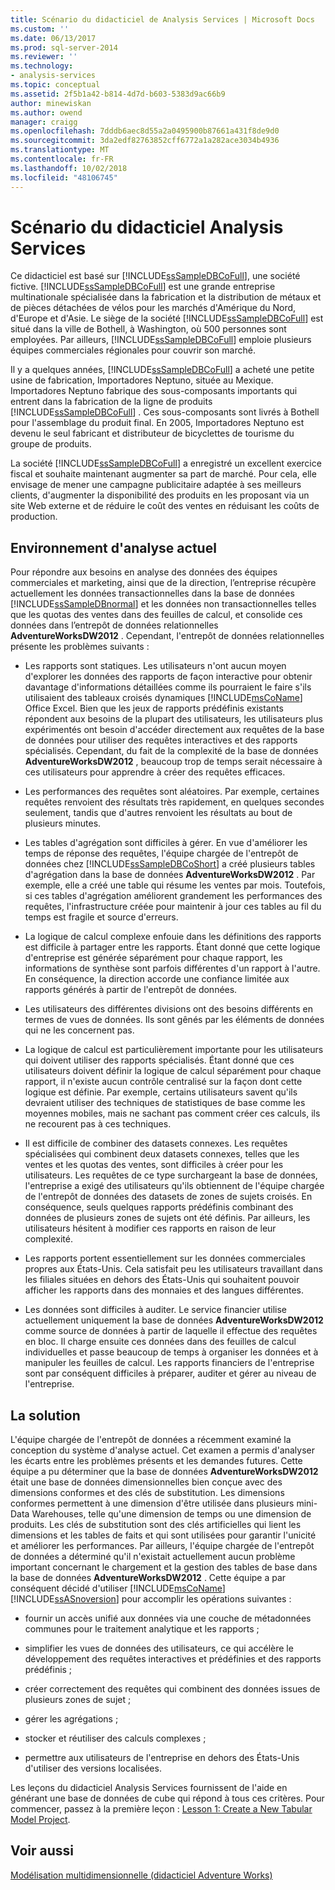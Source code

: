 ```yaml
---
title: Scénario du didacticiel de Analysis Services | Microsoft Docs
ms.custom: ''
ms.date: 06/13/2017
ms.prod: sql-server-2014
ms.reviewer: ''
ms.technology:
- analysis-services
ms.topic: conceptual
ms.assetid: 2f5b1a42-b814-4d7d-b603-5383d9ac66b9
author: minewiskan
ms.author: owend
manager: craigg
ms.openlocfilehash: 7dddb6aec8d55a2a0495900b87661a431f8de9d0
ms.sourcegitcommit: 3da2edf82763852cff6772a1a282ace3034b4936
ms.translationtype: MT
ms.contentlocale: fr-FR
ms.lasthandoff: 10/02/2018
ms.locfileid: "48106745"
---
```

# <a name="analysis-services-tutorial-scenario"></a>Scénario du didacticiel Analysis Services
  Ce didacticiel est basé sur [!INCLUDE[ssSampleDBCoFull](../includes/sssampledbcofull-md.md)], une société fictive. [!INCLUDE[ssSampleDBCoFull](../includes/sssampledbcofull-md.md)] est une grande entreprise multinationale spécialisée dans la fabrication et la distribution de métaux et de pièces détachées de vélos pour les marchés d'Amérique du Nord, d'Europe et d'Asie. Le siège de la société [!INCLUDE[ssSampleDBCoFull](../includes/sssampledbcofull-md.md)] est situé dans la ville de Bothell, à Washington, où 500 personnes sont employées. Par ailleurs, [!INCLUDE[ssSampleDBCoFull](../includes/sssampledbcofull-md.md)] emploie plusieurs équipes commerciales régionales pour couvrir son marché.  
  
 Il y a quelques années, [!INCLUDE[ssSampleDBCoFull](../includes/sssampledbcofull-md.md)] a acheté une petite usine de fabrication, Importadores Neptuno, située au Mexique. Importadores Neptuno fabrique des sous-composants importants qui entrent dans la fabrication de la ligne de produits [!INCLUDE[ssSampleDBCoFull](../includes/sssampledbcofull-md.md)] . Ces sous-composants sont livrés à Bothell pour l'assemblage du produit final. En 2005, Importadores Neptuno est devenu le seul fabricant et distributeur de bicyclettes de tourisme du groupe de produits.  
  
 La société [!INCLUDE[ssSampleDBCoFull](../includes/sssampledbcofull-md.md)] a enregistré un excellent exercice fiscal et souhaite maintenant augmenter sa part de marché. Pour cela, elle envisage de mener une campagne publicitaire adaptée à ses meilleurs clients, d'augmenter la disponibilité des produits en les proposant via un site Web externe et de réduire le coût des ventes en réduisant les coûts de production.  
  
## <a name="current-analysis-environment"></a>Environnement d'analyse actuel  
 Pour répondre aux besoins en analyse des données des équipes commerciales et marketing, ainsi que de la direction, l’entreprise récupère actuellement les données transactionnelles dans la base de données [!INCLUDE[ssSampleDBnormal](../includes/sssampledbnormal-md.md)] et les données non transactionnelles telles que les quotas des ventes dans des feuilles de calcul, et consolide ces données dans l’entrepôt de données relationnelles **AdventureWorksDW2012** . Cependant, l'entrepôt de données relationnelles présente les problèmes suivants :  
  
-   Les rapports sont statiques. Les utilisateurs n'ont aucun moyen d'explorer les données des rapports de façon interactive pour obtenir davantage d'informations détaillées comme ils pourraient le faire s'ils utilisaient des tableaux croisés dynamiques [!INCLUDE[msCoName](../includes/msconame-md.md)] Office Excel. Bien que les jeux de rapports prédéfinis existants répondent aux besoins de la plupart des utilisateurs, les utilisateurs plus expérimentés ont besoin d'accéder directement aux requêtes de la base de données pour utiliser des requêtes interactives et des rapports spécialisés. Cependant, du fait de la complexité de la base de données **AdventureWorksDW2012** , beaucoup trop de temps serait nécessaire à ces utilisateurs pour apprendre à créer des requêtes efficaces.  
  
-   Les performances des requêtes sont aléatoires. Par exemple, certaines requêtes renvoient des résultats très rapidement, en quelques secondes seulement, tandis que d'autres renvoient les résultats au bout de plusieurs minutes.  
  
-   Les tables d'agrégation sont difficiles à gérer. En vue d'améliorer les temps de réponse des requêtes, l'équipe chargée de l'entrepôt de données chez [!INCLUDE[ssSampleDBCoShort](../includes/sssampledbcoshort-md.md)] a créé plusieurs tables d'agrégation dans la base de données **AdventureWorksDW2012** . Par exemple, elle a créé une table qui résume les ventes par mois. Toutefois, si ces tables d'agrégation améliorent grandement les performances des requêtes, l'infrastructure créée pour maintenir à jour ces tables au fil du temps est fragile et source d'erreurs.  
  
-   La logique de calcul complexe enfouie dans les définitions des rapports est difficile à partager entre les rapports. Étant donné que cette logique d'entreprise est générée séparément pour chaque rapport, les informations de synthèse sont parfois différentes d'un rapport à l'autre. En conséquence, la direction accorde une confiance limitée aux rapports générés à partir de l'entrepôt de données.  
  
-   Les utilisateurs des différentes divisions ont des besoins différents en termes de vues de données. Ils sont gênés par les éléments de données qui ne les concernent pas.  
  
-   La logique de calcul est particulièrement importante pour les utilisateurs qui doivent utiliser des rapports spécialisés. Étant donné que ces utilisateurs doivent définir la logique de calcul séparément pour chaque rapport, il n'existe aucun contrôle centralisé sur la façon dont cette logique est définie. Par exemple, certains utilisateurs savent qu'ils devraient utiliser des techniques de statistiques de base comme les moyennes mobiles, mais ne sachant pas comment créer ces calculs, ils ne recourent pas à ces techniques.  
  
-   Il est difficile de combiner des datasets connexes. Les requêtes spécialisées qui combinent deux datasets connexes, telles que les ventes et les quotas des ventes, sont difficiles à créer pour les utilisateurs. Les requêtes de ce type surchargeant la base de données, l'entreprise a exigé des utilisateurs qu'ils obtiennent de l'équipe chargée de l'entrepôt de données des datasets de zones de sujets croisés. En conséquence, seuls quelques rapports prédéfinis combinant des données de plusieurs zones de sujets ont été définis. Par ailleurs, les utilisateurs hésitent à modifier ces rapports en raison de leur complexité.  
  
-   Les rapports portent essentiellement sur les données commerciales propres aux États-Unis. Cela satisfait peu les utilisateurs travaillant dans les filiales situées en dehors des États-Unis qui souhaitent pouvoir afficher les rapports dans des monnaies et des langues différentes.  
  
-   Les données sont difficiles à auditer. Le service financier utilise actuellement uniquement la base de données **AdventureWorksDW2012** comme source de données à partir de laquelle il effectue des requêtes en bloc. Il charge ensuite ces données dans des feuilles de calcul individuelles et passe beaucoup de temps à organiser les données et à manipuler les feuilles de calcul. Les rapports financiers de l'entreprise sont par conséquent difficiles à préparer, auditer et gérer au niveau de l'entreprise.  
  
## <a name="the-solution"></a>La solution  
 L'équipe chargée de l'entrepôt de données a récemment examiné la conception du système d'analyse actuel. Cet examen a permis d'analyser les écarts entre les problèmes présents et les demandes futures. Cette équipe a pu déterminer que la base de données **AdventureWorksDW2012** était une base de données dimensionnelles bien conçue avec des dimensions conformes et des clés de substitution. Les dimensions conformes permettent à une dimension d'être utilisée dans plusieurs mini-Data Warehouses, telle qu'une dimension de temps ou une dimension de produits. Les clés de substitution sont des clés artificielles qui lient les dimensions et les tables de faits et qui sont utilisées pour garantir l'unicité et améliorer les performances. Par ailleurs, l'équipe chargée de l'entrepôt de données a déterminé qu'il n'existait actuellement aucun problème important concernant le chargement et la gestion des tables de base dans la base de données **AdventureWorksDW2012** . Cette équipe a par conséquent décidé d'utiliser [!INCLUDE[msCoName](../includes/msconame-md.md)] [!INCLUDE[ssASnoversion](../includes/ssasnoversion-md.md)] pour accomplir les opérations suivantes :  
  
-   fournir un accès unifié aux données via une couche de métadonnées communes pour le traitement analytique et les rapports ;  
  
-   simplifier les vues de données des utilisateurs, ce qui accélère le développement des requêtes interactives et prédéfinies et des rapports prédéfinis ;  
  
-   créer correctement des requêtes qui combinent des données issues de plusieurs zones de sujet ;  
  
-   gérer les agrégations ;  
  
-   stocker et réutiliser des calculs complexes ;  
  
-   permettre aux utilisateurs de l'entreprise en dehors des États-Unis d'utiliser des versions localisées.  
  
 Les leçons du didacticiel Analysis Services fournissent de l'aide en générant une base de données de cube qui répond à tous ces critères. Pour commencer, passez à la première leçon : [Lesson 1: Create a New Tabular Model Project](lesson-1-create-a-new-tabular-model-project.md).  
  
## <a name="see-also"></a>Voir aussi  
 [Modélisation multidimensionnelle &#40;didacticiel Adventure Works&#41;](multidimensional-modeling-adventure-works-tutorial.md)  
  
  
